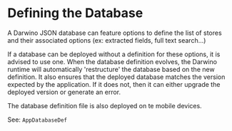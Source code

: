 # Defining the Database

A Darwino JSON database can feature options to define the list of stores and their associated options (ex: extracted fields, full text search...)

If a database can be deployed without a definition for these options, it is advised to use one. When the database definition evolves, the Darwino runtime will automatically 'restructure' the database based on the new definition. It also ensures that the deployed database matches the version expected by the application. If it does not, then it can either upgrade the deployed version or generate an error.

The database definition file is also deployed on te mobile devices.

See: `AppDatabaseDef`
